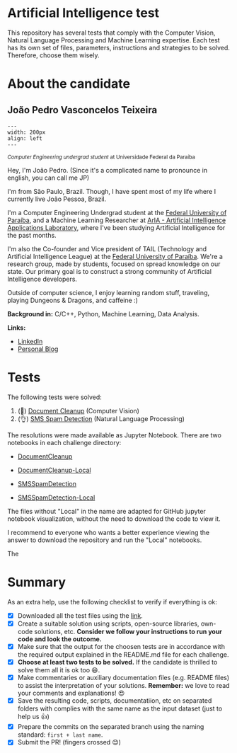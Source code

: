 # Artificial Intelligence test

This repository has several tests that comply with the Computer Vision, Natural Language Processing and Machine Learning expertise. Each test has its own set of files, parameters, instructions and strategies to be solved. Therefore, choose them wisely.



# About the candidate

## João Pedro Vasconcelos Teixeira


```{figure} imgs/jp.png
---
width: 200px
align: left
---

```


<sub>*Computer Engineering undergrad student* at Universidade Federal da Paraíba</sub>

Hey, I'm João Pedro. (Since it's a complicated name to pronounce in english, you can call me JP)

I'm from São Paulo, Brazil. Though, I have spent most of my life where I currently live João Pessoa, Brazil.

I'm a Computer Engineering Undergrad student at the [Federal University of Paraíba](https://www.ufpb.br), and a Machine Learning Researcher at [ArIA - Artificial Intelligence Applications Laboratory](https://aria.ci.ufpb.br), where I've been studying Artificial Intelligence for the past months.

I'm also the Co-founder and Vice president of TAIL (Technology and Artificial Intelligence League) at the [Federal University of Paraíba](https://www.ufpb.br). We're a research group, made by students, focused on spread knowledge on our state. Our primary goal is to construct a strong community of Artificial Intelligence developers.

Outside of computer science, I enjoy learning random stuff, traveling, playing Dungeons & Dragons, and caffeine :)

**Background in:** C/C++, Python, Machine Learning, Data Analysis.

**Links:**
* [LinkedIn](https://www.linkedin.com/in/jpvt)
* [Personal Blog](https://jpvt.github.io)



# Tests

The following tests were solved:

1. (:muscle:) [Document Cleanup]() (Computer Vision)
2. (:ok_hand:) [SMS Spam Detection]() (Natural Language Processing)


The resolutions were made available as Jupyter Notebook. There are two notebooks in each challenge directory:

- [DocumentCleanup]() 
- [DocumentCleanup-Local]()

- [SMSSpamDetection]()
- [SMSSpamDetection-Local]() 

The files without "Local" in the name are adapted for GitHub jupyter notebook visualization, without the need to download the code to view it.

I recommend to everyone who wants a better experience viewing the answer to download the repository and run the "Local" notebooks.

The 

# Summary

As an extra help, use the following checklist to verify if everything is ok:

- [x] Downloaded all the test files using the [link](https://drive.google.com/file/d/1hAyIlI8NjvG8dkm8hmAe3URf2v9Tlfz-/view?usp=sharing).
- [x] Create a suitable solution using scripts, open-source libraries, own-code solutions, etc. **Consider we follow your instructions to run your code and look the outcome.**
- [x] Make sure that the output for the choosen tests are in accordance with the required output explained in the README.md file for each challenge.
- [x] **Choose at least two tests to be solved.** If the candidate is thrilled to solve them all it is ok too :smile:.
- [x] Make commentaries or auxiliary documentation files (e.g. README files) to assist the interpretation of your solutions. **Remember:** we love to read your comments and explanations! :heart_eyes:
- [x] Save the resulting code, scripts, documentatiion, etc on separated folders with complies with the same name as the input dataset (just to help us :+1:)
- [x] Prepare the commits on the separated branch using the naming standard: `first + last name`.
- [x] Submit the PR! (fingers crossed :blush:)

